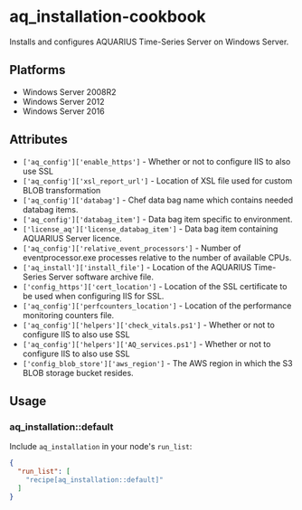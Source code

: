 # aq_installation-cookbook

Installs and configures AQUARIUS Time-Series Server on Windows Server.

## Platforms

- Windows Server 2008R2
- Windows Server 2012
- Windows Server 2016

## Attributes

- `['aq_config']['enable_https']` - Whether or not to configure IIS to also use SSL
- `['aq_config']['xsl_report_url']` - Location of XSL file used for custom BLOB transformation
- `['aq_config']['databag']` - Chef data bag name which contains needed databag items.
- `['aq_config']['databag_item']` - Data bag item specific to environment.
- `['license_aq']['license_databag_item']` - Data bag item containing AQUARIUS Server licence.
- `['aq_config']['relative_event_processors']` - Number of eventprocessor.exe processes relative to the number of available CPUs.
- `['aq_install']['install_file']` - Location of the AQUARIUS Time-Series Server software archive file.
- `['config_https']['cert_location']` - Location of the SSL certificate to be used when configuring IIS for SSL.
- `['aq_config']['perfcounters_location']` - Location of the performance monitoring counters file.
- `['aq_config']['helpers']['check_vitals.ps1']` - Whether or not to configure IIS to also use SSL
- `['aq_config']['helpers']['AQ_services.ps1']` - Whether or not to configure IIS to also use SSL
- `['config_blob_store']['aws_region']` - The AWS region in which the S3 BLOB storage bucket resides.</td>

## Usage

### aq_installation::default

Include `aq_installation` in your node's `run_list`:

```json
{
  "run_list": [
    "recipe[aq_installation::default]"
  ]
}
```

